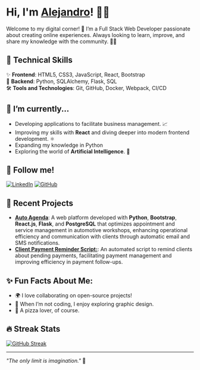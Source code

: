 # Hi, I'm [Alejandro](https://github.com/nunezweb)! 👋✨

Welcome to my digital corner! 🚀 I’m a Full Stack Web Developer passionate about creating online experiences. Always looking to learn, improve, and share my knowledge with the community. 🧑‍💻

## 🚀 Technical Skills

✨ **Frontend**: HTML5, CSS3, JavaScript, React, Bootstrap  
🔧 **Backend**: Python, SQLAlchemy, Flask, SQL  
🛠️ **Tools and Technologies**: Git, GitHub, Docker, Webpack, CI/CD  

## 🌱 I’m currently...
- Developing applications to facilitate business management. 📈
- Improving my skills with **React** and diving deeper into modern frontend development. ⚛️
- Expanding my knowledge in Python
- Exploring the world of **Artificial Intelligence**. 🤖

## 🔗 Follow me!

[![LinkedIn](https://img.shields.io/badge/-LinkedIn-0077B5?style=for-the-badge&logo=Linkedin&logoColor=white)](https://www.linkedin.com/in/nunezweb/)
[![GitHub](https://img.shields.io/badge/-GitHub-181717?style=for-the-badge&logo=github&logoColor=white)](https://github.com/nunezweb)

## 🚧 Recent Projects

- **[Auto Agenda](https://github.com/nunezweb/Auto-Agenda-Taller)**: A web platform developed with **Python**, **Bootstrap**, **React.js**, **Flask**, and **PostgreSQL** that optimizes appointment and service management in automotive workshops, enhancing operational efficiency and communication with clients through automatic email and SMS notifications.  
- **[Client Payment Reminder Script:](https://github.com/nunezweb/Client-Payment-Reminder-Script)**: An automated script to remind clients about pending payments, facilitating payment management and improving efficiency in payment follow-ups.

## ✨ Fun Facts About Me:

- 🌍 I love collaborating on open-source projects!
- 🎨 When I’m not coding, I enjoy exploring graphic design.
- 🍕 A pizza lover, of course.

## 🔥 Streak Stats
  [![GitHub Streak](https://streak-stats.demolab.com?user=nunezweb&theme=iceberg)](https://git.io/streak-stats)
  
<!--
## 🛠️ GitHub Stats:

![NunezWeb's GitHub stats](https://github-readme-stats.vercel.app/api?username=nunezweb&show_icons=true&theme=tokyonight)
-->
---

*"The only limit is imagination."* 🚀
